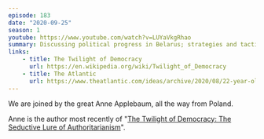 ```yaml
---
episode: 183
date: "2020-09-25"
season: 1
youtube: https://www.youtube.com/watch?v=LUYaVkgRhao
summary: Discussing political progress in Belarus; strategies and tactics for responding to authoritarian populism; dealing with COVID-19
links:
    - title: The Twilight of Democracy
      url: https://en.wikipedia.org/wiki/Twilight_of_Democracy
    - title: The Atlantic
      url: https://www.theatlantic.com/ideas/archive/2020/08/22-year-old-blogger-behind-protests-belarus/615526/
---
```

We are joined by the great Anne Applebaum, all the way from Poland. 

Anne is the author most recently of "[The Twilight of Democracy: The Seductive Lure of Authoritarianism][book]".

[book]: https://en.wikipedia.org/wiki/Twilight_of_Democracy
